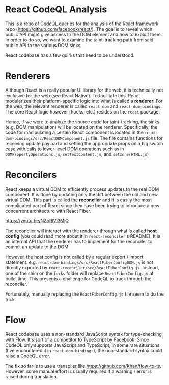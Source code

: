 # React CodeQL Analysis

This is a repo of CodeQL queries for the analysis of the React framework repo (https://github.com/facebook/react/). 
The goal is to reveal which public API might give access to the DOM element and how to 
exploit them.
In order to do so, we want to examine the taint-tracking path from said public API to the various DOM sinks. 

React codebase has a few quirks that need to be understood:

# Renderers
Although React is a really popular UI library for the web, it is technically not exclusive for the web (see React Native).
To facilitate this, React modularizes their platform-specific logic into what is called a __renderer__.
For the web, the relevant renderer is called `react-dom` and `react-dom-bindings`.
The core React logic however (hooks, etc.) resides on the `react` package.

Hence, if we were to analyze the source code for taint-tracking, the sinks (e.g. DOM manipulation) will be located on the renderer.
Specifically, the code for manipulating a certain React component is located in the 
`react-dom-bindings/src/ReactDOMComponent.js` file. 
The file contains functions for receiving update payload and setting the appropriate props 
on a big switch case with calls to lower-level DOM operations such as in 
`DOMPropertyOperations.js`, `setTextContent.js`, and `setInnerHTML.js`)

# Reconcilers
React keeps a virtual DOM to efficiently process updates to the real DOM component.
It is done by updating only the diff between the old and new virtual DOM. 
This part is called the __reconciler__ and it is easily the most complicated part of React
since they have been trying to introduce a new concurrent architecture with React Fiber.

https://youtu.be/NZoRlVi3MjQ

The reconciler will interact with the renderer through what is called __host config__ (you could read more about it in 
`react-reconciler`'s README).
It is an internal API that the renderer has to implement for the reconciler to commit an update to the DOM. 

However, the host config is not called by a regular export / import statement.
e.g. `react-dom-bindings/src/ReactFiberConfigDOM.js` is not directly exported by `react-reconciler/src/ReactFiberConfig.js`.
Instead, one of the shim on the `forks` folder will replace `ReactFiberConfig.js` at
build-time. 
This presents a challenge for CodeQL to track through the reconciler.

Fortunately, manually replacing the `ReactFiberConfig.js` file seem to do the trick. 

# Flow
React codebase uses a non-standard JavaScript syntax for type-checking with Flow.
It's sort of a competitor to TypeScript by Facebook. 
Since CodeQL only supports JavaScript and TypeScript, in some rare situations (I've 
encountered it in `react-dom-bindings`), the non-standard syntax could raise a CodeQL error.

The fix so far is to use a transpiler like https://github.com/Khan/flow-to-ts.
However, some manual effort is usually required if a warning / error is raised during 
translation.
